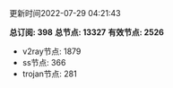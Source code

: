 更新时间2022-07-29 04:21:43

**总订阅: 398**
**总节点: 13327**
**有效节点: 2526**
- v2ray节点: 1879
- ss节点: 366
- trojan节点: 281

